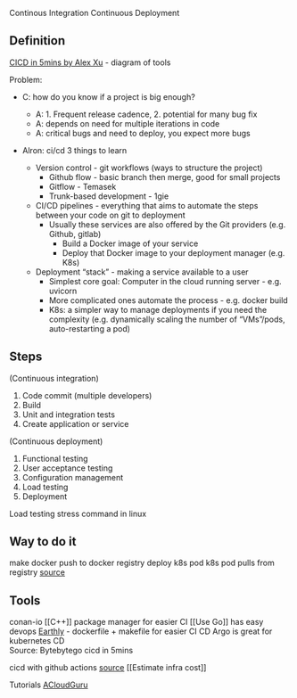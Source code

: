 Continous Integration Continuous Deployment

## Definition
[CICD in 5mins by Alex Xu](https://youtu.be/42UP1fxi2SY?t=327) - diagram of tools

Problem:
- C: how do you know if a project is big enough?
	- A: 1. Frequent release cadence, 2. potential for many bug fix
	- A: depends on need for multiple iterations in code
	- A: critical bugs and need to deploy, you expect more bugs

- Alron: ci/cd 3 things to learn
	- Version control - git workflows (ways to structure the project)
		- Github flow - basic branch then merge, good for small projects
		- Gitflow - Temasek
		- Trunk-based development - 1gie
	- CI/CD pipelines - everything that aims to automate the steps between your code on git to deployment
		- Usually these services are also offered by the Git providers (e.g. Github, gitlab)
			- Build a Docker image of your service
			- Deploy that Docker image to your deployment manager (e.g. K8s)
	- Deployment “stack” - making a service available to a user
		- Simplest core goal: Computer in the cloud running server - e.g. uvicorn
		- More complicated ones automate the process - e.g. docker build
		- K8s: a simpler way to manage deployments if you need the complexity (e.g. dynamically scaling the number of “VMs”/pods, auto-restarting a pod)


## Steps
(Continuous integration)
1. Code commit (multiple developers)
1. Build
1. Unit and integration tests
1. Create application or service

(Continuous deployment)
1. Functional testing
1. User acceptance testing
1. Configuration management
1. Load testing
1. Deployment

Load testing
stress command in linux
## Way to do it
make docker
push to docker registry
deploy k8s pod
k8s pod pulls from registry
[source](https://www.youtube.com/watch?v=sH-trYwjkkY)

## Tools
conan-io [[C++]] package manager for easier CI
[[Use Go]] has easy devops
[Earthly](https://earthly.dev/) - dockerfile + makefile for easier CI CD
Argo is great for kubernetes CD  
Source: Bytebytego cicd in 5mins

cicd with github actions [source](https://nicwortel.nl/blog/2022/05/27/continuous-deployment-to-kubernetes-with-github-actions)
[[Estimate infra cost]]

Tutorials
[ACloudGuru](https://acloudguru.com/course/implementing-a-full-ci-cd-pipeline)